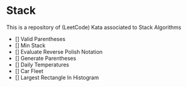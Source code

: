 # Stack

This is a repository of (LeetCode) Kata associated to Stack Algorithms

- [] Valid Parentheses
- [] Min Stack
- [] Evaluate Reverse Polish Notation
- [] Generate Parentheses
- [] Daily Temperatures
- [] Car Fleet
- [] Largest Rectangle In Histogram
